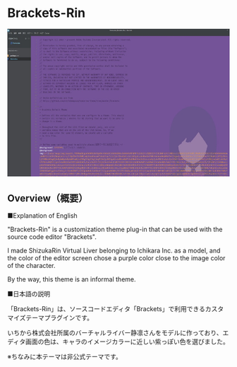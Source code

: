 # Brackets-Rin

<img src="img/cap.jpg" alt="Brackets-Rin">

## Overview（概要）

■Explanation of English

"Brackets-Rin" is a customization theme plug-in that can be used with the source code editor "Brackets".

I made ShizukaRin Virtual Liver belonging to Ichikara Inc. as a model, and the color of the editor screen chose a purple color close to the image color of the character.

By the way, this theme is an informal theme.

■日本語の説明

「Brackets-Rin」は、ソースコードエディタ「Brackets」で利用できるカスタマイズテーマプラグインです。

いちから株式会社所属のバーチャルライバー静凛さんをモデルに作っており、エディタ画面の色は、キャラのイメージカラーに近しい紫っぽい色を選びました。

※ちなみに本テーマは非公式テーマです。
